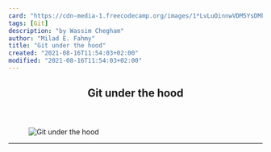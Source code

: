 ```yaml
---
card: "https://cdn-media-1.freecodecamp.org/images/1*LvLuOinnwVDM5YsDMkMTIQ.jpeg"
tags: [Git]
description: "by Wassim Chegham"
author: "Milad E. Fahmy"
title: "Git under the hood"
created: "2021-08-16T11:54:03+02:00"
modified: "2021-08-16T11:54:03+02:00"
---
```

<div class="site-wrapper">
<main id="site-main" class="site-main outer">
<div class="inner">
<article class="post-full post tag-git tag-programming tag-github tag-technology tag-web-development ">
<header class="post-full-header">
<h1 class="post-full-title">Git under the hood</h1>
</header>
<figure class="post-full-image">
<picture>
<source media="(max-width: 700px)" sizes="1px" srcset="data:image/gif;base64,R0lGODlhAQABAIAAAAAAAP///yH5BAEAAAAALAAAAAABAAEAAAIBRAA7 1w">
<source media="(min-width: 701px)" sizes="(max-width: 800px) 400px,
(max-width: 1170px) 700px,
1400px" srcset="https://cdn-media-1.freecodecamp.org/images/1*LvLuOinnwVDM5YsDMkMTIQ.jpeg 300w,
https://cdn-media-1.freecodecamp.org/images/1*LvLuOinnwVDM5YsDMkMTIQ.jpeg 600w,
https://cdn-media-1.freecodecamp.org/images/1*LvLuOinnwVDM5YsDMkMTIQ.jpeg 1000w,
https://cdn-media-1.freecodecamp.org/images/1*LvLuOinnwVDM5YsDMkMTIQ.jpeg 2000w">
<img onerror="this.style.display='none'" src="https://cdn-media-1.freecodecamp.org/images/1*LvLuOinnwVDM5YsDMkMTIQ.jpeg" alt="Git under the hood">
</picture>
</figure>
<section class="post-full-content">
<div class="post-content medium-migrated-article">
</div>
<hr>
</section>
</article>
</div>
</main>
</div>
<!-- Google Tag Manager (noscript) -->
<!-- End Google Tag Manager (noscript) -->

